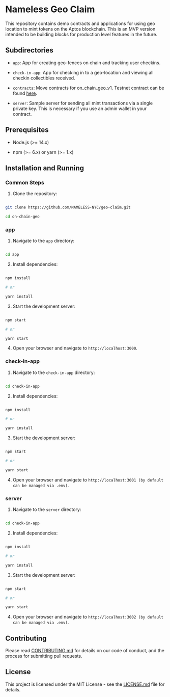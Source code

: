 # Nameless Geo Claim

This repository contains demo contracts and applications for using geo location to mint tokens on the Aptos blockchain. This is an MVP version intended to be building blocks for production level features in the future.

## Subdirectories

- `app`: App for creating geo-fences on chain and tracking user checkins.

- `check-in-app`: App for checking in to a geo-location and viewing all checkin collectibles received.

- `contracts`: Move contracts for on_chain_geo_v1. Testnet contract can be found [here](https://explorer.aptoslabs.com/account/0x73aa6d84f37be89fd804376a78abd5e823f1811cc44ed5ad262759c9a72ce307/modules/code/on_chain_geo_v1/is_within_geo?network=testnet).

- `server`: Sample server for sending all mint transactions via a single private key. This is necessary if you use an admin wallet in your contract.

## Prerequisites

- Node.js (>= 14.x)

- npm (>= 6.x) or yarn (>= 1.x)

## Installation and Running

### Common Steps

1. Clone the repository:

```sh

git clone https://github.com/NAMELESS-NYC/geo-claim.git

cd on-chain-geo

```

### app

1. Navigate to the `app` directory:

```sh

cd app

```

2. Install dependencies:

```sh

npm install

# or

yarn install

```

3. Start the development server:

```sh

npm start

# or

yarn start

```

4. Open your browser and navigate to `http://localhost:3000`.

### check-in-app

1. Navigate to the `check-in-app` directory:

```sh

cd check-in-app

```

2. Install dependencies:

```sh

npm install

# or

yarn install

```

3. Start the development server:

```sh

npm start

# or

yarn start

```

4. Open your browser and navigate to `http://localhost:3001 (by default can be managed via .env)`.

### server

1. Navigate to the `server` directory:

```sh

cd check-in-app

```

2. Install dependencies:

```sh

npm install

# or

yarn install

```

3. Start the development server:

```sh

npm start

# or

yarn start

```

4. Open your browser and navigate to `http://localhost:3002 (by default can be managed via .env)`.

## Contributing

Please read [CONTRIBUTING.md](CONTRIBUTING.md) for details on our code of conduct, and the process for submitting pull requests.

## License

This project is licensed under the MIT License - see the [LICENSE.md](LICENSE.md) file for details.
